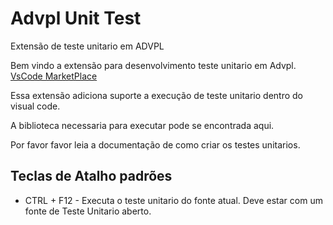 # Advpl Unit Test

Extensão de teste unitario em ADVPL

Bem vindo a extensão para desenvolvimento teste unitario em Advpl. [VsCode MarketPlace](https://marketplace.visualstudio.com/items?itemName=KillerAll.advpl-unit-test)

Essa extensão adiciona suporte a execução de teste unitario dentro do visual code.

A biblioteca necessaria para executar pode se encontrada aqui.

Por favor favor leia a documentação de como criar os testes unitarios.


## Teclas de Atalho padrões

* CTRL + F12 - Executa o teste unitario do fonte atual. Deve estar com um fonte de Teste Unitario aberto.
